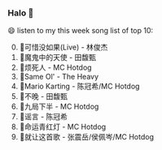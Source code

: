 

### Halo 👋

😄 listen to my this week song list of top 10:

0. 🌈可惜没如果(Live) - 林俊杰
1. 🌈魔鬼中的天使 - 田馥甄
2. 🌈烦死人 - MC Hotdog
3. 🌈Same Ol' - The Heavy
4. 🌈Mario Karting - 陈冠希/MC Hotdog
5. 🌈不晚 - 田馥甄
6. 🌈九局下半 - MC Hotdog
7. 🌈谣言 - 陈冠希
8. 🌈命运青红灯 - MC Hotdog
9. 🌈就让这首歌 - 张震岳/侯佩岑/MC Hotdog

